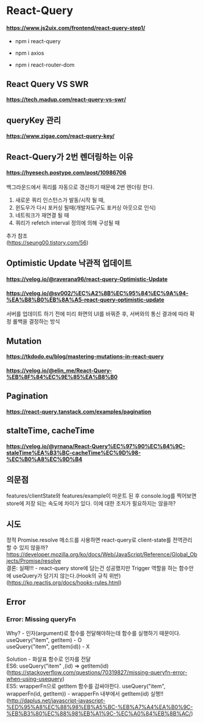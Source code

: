 # React-Query
#### https://www.js2uix.com/frontend/react-query-step1/
- npm i react-query

- npm i axios

- npm i react-router-dom

## React Query VS SWR
#### https://tech.madup.com/react-query-vs-swr/

## queryKey 관리
#### https://www.zigae.com/react-query-key/

## React-Query가 2번 렌더링하는 이유
#### https://hyesech.postype.com/post/10986706

백그라운드에서 쿼리를 자동으로 갱신하기 때문에 2번 렌더링 한다.
1. 새로운 쿼리 인스턴스가 발동/시작 될 때,
2. 윈도우가 다시 포커싱 될때(개발자도구도 포커싱 아웃으로 인식)
3. 네트워크가 재연결 될 때
4. 쿼리가 refetch interval 정의에 의해 구성될 때

추가 참조   
(https://seung00.tistory.com/56)

## Optimistic Update 낙관적 업데이트
#### https://velog.io/@raverana96/react-query-Optimistic-Update
#### https://velog.io/@sv002/%EC%A2%8B%EC%95%84%EC%9A%94-%EA%B8%B0%EB%8A%A5-react-query-optimistic-update
서버를 업데이트 하기 전에 미리 화면의 UI를 바꿔준 후, 서버와의 통신 결과에 따라 확정 롤백을 결정하는 방식

## Mutation
#### https://tkdodo.eu/blog/mastering-mutations-in-react-query
#### https://velog.io/@elin_me/React-Query-%EB%8F%84%EC%9E%85%EA%B8%B0

## Pagination
#### https://react-query.tanstack.com/examples/pagination

## stalteTime, cacheTime
#### https://velog.io/@yrnana/React-Query%EC%97%90%EC%84%9C-staleTime%EA%B3%BC-cacheTime%EC%9D%98-%EC%B0%A8%EC%9D%B4

## 의문점
features/clientState와 features/example이 마운트 된 후 console.log를 찍어보면 store에 저장 되는 속도에 차이가 있다.
이에 대한 조치가 필요하지는 않을까?

## 시도
정적 Promise.resolve 메소드를 사용하면 react-query로 client-state를 전역관리 할 수 있지 않을까?   
https://developer.mozilla.org/ko/docs/Web/JavaScript/Reference/Global_Objects/Promise/resolve   
결론: 실패!!! - react-query store에 담는건 성공했지만 Trigger 역할을 하는 함수안에 useQuery가 담기지 않는다.(Hook의 규칙 위반)   
(https://ko.reactjs.org/docs/hooks-rules.html)

## Error
### Error: Missing queryFn   
Why? - 인자(argument)로 함수를 전달해야하는데 함수를 실행하기 때문이다.
useQuery("item", getItem) - O   
useQuery("item", getItem(id)) - X

Solution - 화살표 함수로 인자를 전달   
ES6: useQuery("item" ,(id) => getItem(id)   
(https://stackoverflow.com/questions/70319827/missing-queryfn-error-when-using-usequery)   
ES5: wrapperFn으로 getItem 함수를 감싸야한다. useQuery("item", wrapperFn(id, getItem)) - wrapperFn 내부에서 getItem(id) 실행!!   
(http://daplus.net/javascript-javascript-%ED%95%A8%EC%88%98%EB%A5%BC-%EB%A7%A4%EA%B0%9C-%EB%B3%80%EC%88%98%EB%A1%9C-%EC%A0%84%EB%8B%AC/)